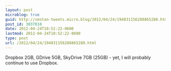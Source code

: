 ```yaml
---
layout: post
microblog: true
guid: http://vmstan-tweets.micro.blog/2012/04/24/194831156208865280.html
post_id: 3037010
date: 2012-04-24T10:52:22-0600
lastmod: 2012-04-24T10:52:22-0600
type: post
url: /2012/04/24/194831156208865280.html
---
```

Dropbox 2GB, GDrive 5GB, SkyDrive 7GB (25GB) - yet, I will probably continue to use Dropbox.
